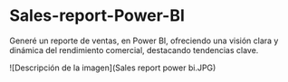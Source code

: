 # Sales-report-Power-BI
Generé un reporte de ventas, en Power BI, ofreciendo una visión clara y dinámica del rendimiento comercial, destacando tendencias clave.


![Descripción de la imagen](Sales report power bi.JPG)
